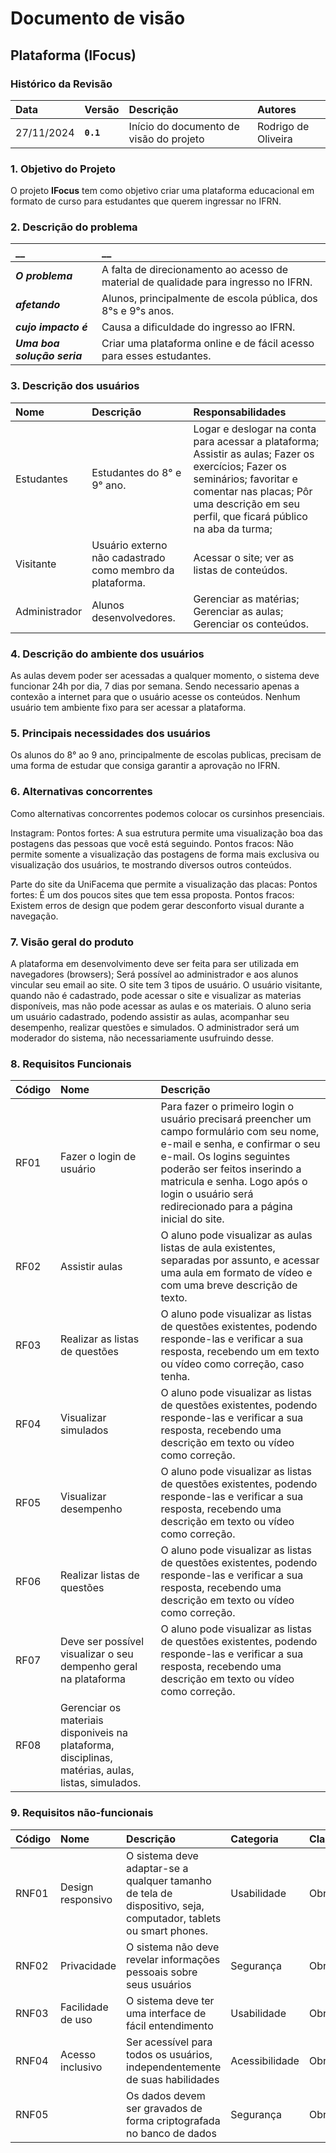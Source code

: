 # Documento de visão

## Plataforma (IFocus)

### Histórico da Revisão 

|  Data  | Versão | Descrição | Autores |
|:-------|:-------|:----------|:------|
| 27/11/2024 |  **`0.1`** | Início do documento de visão do projeto  | Rodrigo de Oliveira |


### 1. Objetivo do Projeto 

O projeto __IFocus__ tem como objetivo criar uma plataforma educacional em formato de curso para estudantes que querem ingressar no IFRN.
 

### 2. Descrição do problema 

|         __        | __   |
|:------------------|:-----|
| **_O problema_**    | A falta de direcionamento ao acesso de material de qualidade para ingresso no IFRN. |
| **_afetando_**      | Alunos, principalmente de escola pública, dos 8°s e 9°s anos. |
| **_cujo impacto é_**| Causa a dificuldade do ingresso ao IFRN.|
| **_Uma boa solução seria_** | Criar uma plataforma online e de fácil acesso para esses estudantes. |


### 3. Descrição dos usuários

| Nome | Descrição | Responsabilidades |
|:---  |:--- |:--- |
| Estudantes  | Estudantes do 8° e 9° ano. | Logar e deslogar na conta para acessar a plataforma; Assistir as aulas; Fazer os exercícios; Fazer os seminários; favoritar e comentar nas placas; Pôr uma descrição em seu perfil, que ficará público na aba da turma;|
| Visitante  | Usuário externo não cadastrado como membro da plataforma. | Acessar o site; ver as listas de conteúdos.|
| Administrador | Alunos desenvolvedores. | Gerenciar as matérias; Gerenciar as aulas; Gerenciar os conteúdos.|

### 4. Descrição do ambiente dos usuários

As aulas devem poder ser acessadas a qualquer momento, o sistema deve funcionar 24h por dia, 7 dias por semana. Sendo necessario apenas a contexão a internet para que o usuário acesse os conteúdos.
Nenhum usuário tem ambiente fixo para ser acessar a plataforma.

### 5. Principais necessidades dos usuários
Os alunos do 8° ao 9 ano, principalmente de escolas publicas, precisam de uma forma de estudar que consiga garantir a aprovação no IFRN.

### 6.	Alternativas concorrentes
Como alternativas concorrentes podemos colocar os cursinhos presenciais.

Instagram:
Pontos fortes: A sua estrutura permite uma visualização boa das postagens das pessoas que você está seguindo.
Pontos fracos: Não permite somente a visualização das postagens de forma mais exclusiva ou visualização dos usuários, te mostrando diversos outros conteúdos.

Parte do site da UniFacema que permite a visualização das placas:
Pontos fortes: É um dos poucos sites que tem essa proposta.
Pontos fracos: Existem erros de design que podem gerar desconforto visual durante a navegação.

### 7.	Visão geral do produto
A plataforma em desenvolvimento deve ser feita para ser utilizada em navegadores (browsers);
Será possível ao administrador e aos alunos vincular seu email ao site.
O site tem 3 tipos de usuário. O usuário visitante, quando não é cadastrado, pode acessar o site e visualizar as materias disponíveis, mas não pode acessar as aulas e os materiais. 
O aluno seria um usuário cadastrado, podendo assistir as aulas, acompanhar seu desempenho, realizar questões e simulados.
O administrador será um moderador do sistema, não necessariamente usufruindo desse.
 
### 8. Requisitos Funcionais

| Código | Nome | Descrição |
|:---  |:--- |:--- |
| RF01 | Fazer o login de usuário | Para fazer o primeiro login o usuário precisará preencher um campo formulário com seu nome, e-mail e senha, e confirmar o seu e-mail. Os logins seguintes poderão ser feitos inserindo a matricula e senha. Logo após o login o usuário será redirecionado para a página inicial do site. |
| RF02 | Assistir aulas | O aluno pode visualizar as aulas listas de aula existentes, separadas por assunto, e acessar uma aula em formato de vídeo e com uma breve descrição de texto. |
| RF03 | Realizar as listas de questões | O aluno pode visualizar as listas de questões existentes, podendo responde-las e verificar a sua resposta, recebendo um em texto ou vídeo como correção, caso tenha. |
| RF04 | Visualizar simulados | O aluno pode visualizar as listas de questões existentes, podendo responde-las e verificar a sua resposta, recebendo uma descrição em texto ou vídeo como correção. |
| RF05 | Visualizar desempenho | O aluno pode visualizar as listas de questões existentes, podendo responde-las e verificar a sua resposta, recebendo uma descrição em texto ou vídeo como correção. |
| RF06 | Realizar listas de questões | O aluno pode visualizar as listas de questões existentes, podendo responde-las e verificar a sua resposta, recebendo uma descrição em texto ou vídeo como correção. |
| RF07 | Deve ser possível visualizar o seu dempenho geral na plataforma | O aluno pode visualizar as listas de questões existentes, podendo responde-las e verificar a sua resposta, recebendo uma descrição em texto ou vídeo como correção. |
| RF08 | Gerenciar os materiais disponiveis na plataforma, disciplinas, matérias, aulas, listas, simulados. |

### 9. Requisitos não-funcionais

 Código | Nome | Descrição | Categoria | Classificação
|:---  |:--- |:--- |:--- |:--- |
| RNF01 | Design responsivo | O sistema deve adaptar-se a qualquer tamanho de tela de dispositivo, seja, computador, tablets ou smart phones. | Usabilidade | Obrigatório |
| RNF02 | Privacidade | O sistema não deve revelar informações pessoais sobre seus usuários | Segurança | Obrigatório |
| RNF03 | Facilidade de uso | O sistema deve ter uma interface de fácil entendimento | Usabilidade | Obrigatório |
| RNF04 | Acesso inclusivo | Ser acessível para todos os usuários, independentemente de suas habilidades | Acessibilidade | Obrigatório |
| RNF05 | | Os dados devem ser gravados de forma criptografada no banco de dados | Segurança | Obrigatório |

